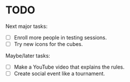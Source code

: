 # TODO
Next major tasks:

- [ ] Enroll more people in testing sessions.
- [ ] Try new icons for the cubes.

Maybe/later tasks:

- [ ] Make a YouTube video that explains the rules.
- [ ] Create social event like a tournament.
